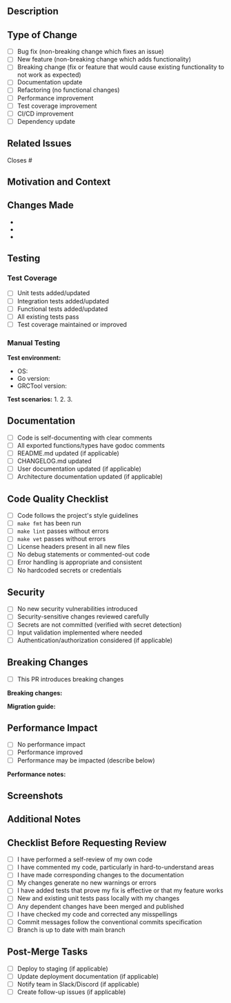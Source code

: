 ## Description

<!-- Provide a clear and concise description of your changes -->

## Type of Change

<!-- Mark the relevant option with an 'x' -->

- [ ] Bug fix (non-breaking change which fixes an issue)
- [ ] New feature (non-breaking change which adds functionality)
- [ ] Breaking change (fix or feature that would cause existing functionality to not work as expected)
- [ ] Documentation update
- [ ] Refactoring (no functional changes)
- [ ] Performance improvement
- [ ] Test coverage improvement
- [ ] CI/CD improvement
- [ ] Dependency update

## Related Issues

<!-- Link to related issues, e.g., "Closes #123" or "Fixes #456" -->

Closes #

## Motivation and Context

<!-- Why is this change required? What problem does it solve? -->

## Changes Made

<!-- List the key changes in this PR -->

-
-
-

## Testing

<!-- Describe the testing you've performed -->

### Test Coverage

- [ ] Unit tests added/updated
- [ ] Integration tests added/updated
- [ ] Functional tests added/updated
- [ ] All existing tests pass
- [ ] Test coverage maintained or improved

### Manual Testing

<!-- Describe any manual testing performed -->

**Test environment:**
- OS:
- Go version:
- GRCTool version:

**Test scenarios:**
1.
2.
3.

## Documentation

- [ ] Code is self-documenting with clear comments
- [ ] All exported functions/types have godoc comments
- [ ] README.md updated (if applicable)
- [ ] CHANGELOG.md updated
- [ ] User documentation updated (if applicable)
- [ ] Architecture documentation updated (if applicable)

## Code Quality Checklist

- [ ] Code follows the project's style guidelines
- [ ] `make fmt` has been run
- [ ] `make lint` passes without errors
- [ ] `make vet` passes without errors
- [ ] License headers present in all new files
- [ ] No debug statements or commented-out code
- [ ] Error handling is appropriate and consistent
- [ ] No hardcoded secrets or credentials

## Security

- [ ] No new security vulnerabilities introduced
- [ ] Security-sensitive changes reviewed carefully
- [ ] Secrets are not committed (verified with secret detection)
- [ ] Input validation implemented where needed
- [ ] Authentication/authorization considered (if applicable)

## Breaking Changes

<!-- If this is a breaking change, describe what breaks and the migration path -->

- [ ] This PR introduces breaking changes

**Breaking changes:**


**Migration guide:**


## Performance Impact

<!-- Describe any performance implications -->

- [ ] No performance impact
- [ ] Performance improved
- [ ] Performance may be impacted (describe below)

**Performance notes:**


## Screenshots

<!-- If applicable, add screenshots to help explain your changes -->

## Additional Notes

<!-- Any additional information that reviewers should know -->

## Checklist Before Requesting Review

- [ ] I have performed a self-review of my own code
- [ ] I have commented my code, particularly in hard-to-understand areas
- [ ] I have made corresponding changes to the documentation
- [ ] My changes generate no new warnings or errors
- [ ] I have added tests that prove my fix is effective or that my feature works
- [ ] New and existing unit tests pass locally with my changes
- [ ] Any dependent changes have been merged and published
- [ ] I have checked my code and corrected any misspellings
- [ ] Commit messages follow the conventional commits specification
- [ ] Branch is up to date with main branch

## Post-Merge Tasks

<!-- List any tasks that need to be completed after merging -->

- [ ] Deploy to staging (if applicable)
- [ ] Update deployment documentation (if applicable)
- [ ] Notify team in Slack/Discord (if applicable)
- [ ] Create follow-up issues (if applicable)
